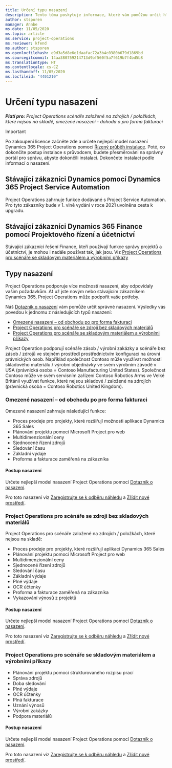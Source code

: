 ```yaml
---
title: Určení typu nasazení
description: Tento téma poskytuje informace, které vám pomůžou určit hlavní typ nasazení Project Operations pro vaši společnost.
author: stsporen
manager: Annbe
ms.date: 11/05/2020
ms.topic: article
ms.service: project-operations
ms.reviewer: kfend
ms.author: stsporen
ms.openlocfilehash: e9d3a5d8e6e1daafac72a3b4c0380b679d1869bd
ms.sourcegitcommit: 14aa380759214713d9bf560f5a7f619b7f4bd5b8
ms.translationtype: HT
ms.contentlocale: cs-CZ
ms.lasthandoff: 11/05/2020
ms.locfileid: "4401210"
---
```

# <a name="determine-your-deployment-type"></a>Určení typu nasazení

_**Platí pro:** Project Operations scénáře založené na zdrojích / položkách, které nejsou na skladě, omezené nasazení - dohoda o pro forma fakturaci_

> [!IMPORTANT]
> Po zakoupení licence začněte zde a určete nejlepší model nasazení Dynamics 365 Project Operations pomocí [Řízený průběh instalace](https://aka.ms/provisionprojectoperations).
> Poté, co dokončíte postup instalace s průvodcem, budete přesměrováni na správný portál pro správu, abyste dokončili instalaci. Dokončete instalaci podle informací o nasazení.


## <a name="existing-customers-of-dynamics-using-dynamics-365-project-service-automation"></a>Stávající zákazníci Dynamics pomocí Dynamics 365 Project Service Automation
Project Operations zahrnuje funkce dodávané s Project Service Automation. Pro tyto zákazníky bude v 1. vlně vydání v roce 2021 uvolněna cesta k upgradu.

## <a name="existing-customers-of-dynamics-365-finance-using-project-management-and-accounting"></a>Stávající zákazníci Dynamics 365 Finance pomocí Projektového řízení a účetnictví 

Stávající zákazníci řešení Finance, kteří používají funkce správy projektů a účetnictví, je mohou i nadále používat tak, jak jsou. Viz [Project Operations pro scénáře se skladovým materiálem a výrobními příkazy](#pma)


## <a name="deployment-types"></a>Typy nasazení
Project Operations podporuje více možností nasazení, aby odpovídaly vašim požadavkům. Ať už jste novým nebo stávajícím zákazníkem Dynamics 365, Project Operations může podpořit vaše potřeby.

Náš [Dotazník o nasazení](https://aka.ms/provisionprojectoperations) vám pomůže určit správné nasazení. Výsledky vás povedou k jednomu z následujících typů nasazení:

- [Omezené nasazení – od obchodu po pro forma fakturaci](#lite)
- [Project Operations pro scénáře se zdroji bez skladových materiálů](#integrated)
- [Project Operations pro scénáře se skladovým materiálem a výrobními příkazy](#pma)

Project Operation podporují scénáře zásob / výrobní zakázky a scénáře bez zásob / zdrojů ve stejném prostředí prostřednictvím konfigurací na úrovni právnických osob. Například společnost Contoso může využívat možnosti skladového materiálu / výrobní objednávky ve svém výrobním závodě v USA (právnická osoba = Contoso Manufacturing United States). Společnost Contoso může ve svém servisním zařízení Contoso Robotics Arms ve Velké Británii využívat funkce, které nejsou skladové / založené na zdrojích (právnická osoba = Contoso Robotics United Kingdom).

### <a name="lite-deployment---deal-to-proforma-invoicing"></a><a  name="lite"></a>Omezené nasazení – od obchodu po pro forma fakturaci

Omezené nasazení zahrnuje následující funkce:

- Proces prodeje pro projekty, které rozšiřují možnosti aplikace Dynamics 365 Sales
- Plánování projektu pomocí Microsoft Project pro web
- Multidimenzionální ceny
- Sjednocené řízení zdrojů
- Sledování času
- Základní výdaje
- Proforma a fakturace zaměřená na zákazníka 

#### <a name="deployment-steps"></a>Postup nasazení
Určete nejlepší model nasazení Project Operations pomocí [Dotazník o nasazení](https://aka.ms/provisionprojectoperations).

Pro toto nasazení viz [Zaregistrujte se k odběru náhledu](lite-preview-subscription-sign-up.md) a [Zřídit nové prostředí](lite-deployment.md). 


### <a name="project-operations-for-resourcenon-stocked-scenarios"></a><a name="integrated"></a>Project Operations pro scénáře se zdroji bez skladových materiálů
Project Operations pro scénáře založené na zdrojích / položkách, které nejsou na skladě:
 
- Proces prodeje pro projekty, které rozšiřují aplikaci Dynamics 365 Sales
- Plánování projektu pomocí Microsoft Project pro web
- Multidimenzionální ceny
- Sjednocené řízení zdrojů
- Sledování času
- Základní výdaje
- Plné výdaje
- OCR účtenky
- Proforma a fakturace zaměřená na zákazníka 
- Vykazování výnosů z projektů

#### <a name="deployment-steps"></a>Postup nasazení
Určete nejlepší model nasazení Project Operations pomocí [Dotazník o nasazení](https://aka.ms/provisionprojectoperations).

Pro toto nasazení viz [Zaregistrujte se k odběru náhledu](resource-sign-up-preview-subscription.md) a [Zřídit nové prostředí](resource-provision-new-environment.md). 


### <a name="project-operations-for-stockedproduction-order-scenarios"></a><a name="pma"></a>Project Operations pro scénáře se skladovým materiálem a výrobními příkazy

- Plánování projektu pomocí strukturovaného rozpisu prací
- Správa zdrojů
- Doba sledování
- Plné výdaje
- OCR účtenky
- Plná fakturace
- Uznání výnosů
- Výrobní zakázky
- Podpora materiálů

#### <a name="deployment-steps"></a>Postup nasazení
Určete nejlepší model nasazení Project Operations pomocí [Dotazník o nasazení](https://aka.ms/provisionprojectoperations).

Pro toto nasazení viz [Zaregistrujte se k odběru náhledu](https://docs.microsoft.com/dynamics365/fin-ops-core/dev-itpro/dev-tools/sign-up-preview-subscription?toc=/dynamics365/finance/toc.json) a [Zřídit nové prostředí](https://docs.microsoft.com/dynamics365/fin-ops-core/dev-itpro/deployment/deploy-demo-environment?toc=/dynamics365/finance/toc.json). 

